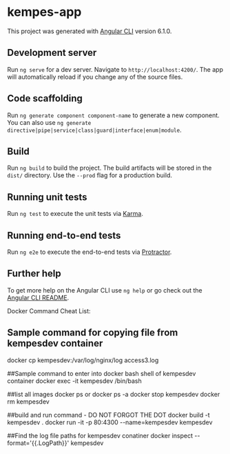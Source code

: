 # kempes-app

This project was generated with [Angular CLI](https://github.com/angular/angular-cli) version 6.1.0.

## Development server

Run `ng serve` for a dev server. Navigate to `http://localhost:4200/`. The app will automatically reload if you change any of the source files.

## Code scaffolding

Run `ng generate component component-name` to generate a new component. You can also use `ng generate directive|pipe|service|class|guard|interface|enum|module`.

## Build

Run `ng build` to build the project. The build artifacts will be stored in the `dist/` directory. Use the `--prod` flag for a production build.

## Running unit tests

Run `ng test` to execute the unit tests via [Karma](https://karma-runner.github.io).

## Running end-to-end tests

Run `ng e2e` to execute the end-to-end tests via [Protractor](http://www.protractortest.org/).

## Further help

To get more help on the Angular CLI use `ng help` or go check out the [Angular CLI README](https://github.com/angular/angular-cli/blob/master/README.md).

Docker Command Cheat List:
## Sample command for copying file from kempesdev container
docker cp kempesdev:/var/log/nginx/log access3.log

##Sample command to enter into docker bash shell of kempesdev container
docker exec -it kempesdev /bin/bash

##list all images
docker ps or docker ps -a
docker stop kempesdev
docker rm kempesdev

##build and run command - DO NOT FORGOT THE DOT
docker build -t kempesdev .
docker run -it -p 80:4300 --name=kempesdev kempesdev

##Find the log file paths for kempesdev conatiner
docker inspect --format='{{.LogPath}}' kempesdev
